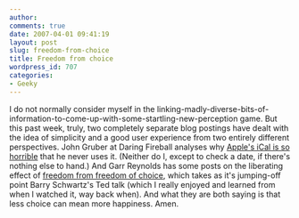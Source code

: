```yaml
---
author:
comments: true
date: 2007-04-01 09:41:19
layout: post
slug: freedom-from-choice
title: Freedom from choice
wordpress_id: 707
categories:
- Geeky
---
```


I do not normally consider myself in the linking-madly-diverse-bits-of-information-to-come-up-with-some-startling-new-perception game. But this past week, truly, two completely separate blog postings have dealt with the idea of simplicity and a good user experience from two entirely different perspectives. John Gruber at Daring Fireball analyses why [Apple's iCal is so horrible](http://daringfireball.net/2007/03/deal_with_it) that he never uses it. (Neither do I, except to check a date, if there's nothing else to hand.) And Garr Reynolds has some posts on the liberating effect of [freedom from freedom of choice](http://www.presentationzen.com/presentationzen/2007/03/happiness_decis.html), which takes as it's jumping-off point Barry Schwartz's Ted talk (which I really enjoyed and learned from when I watched it, way back when). And what they are both saying is that less choice can mean more happiness. Amen.
